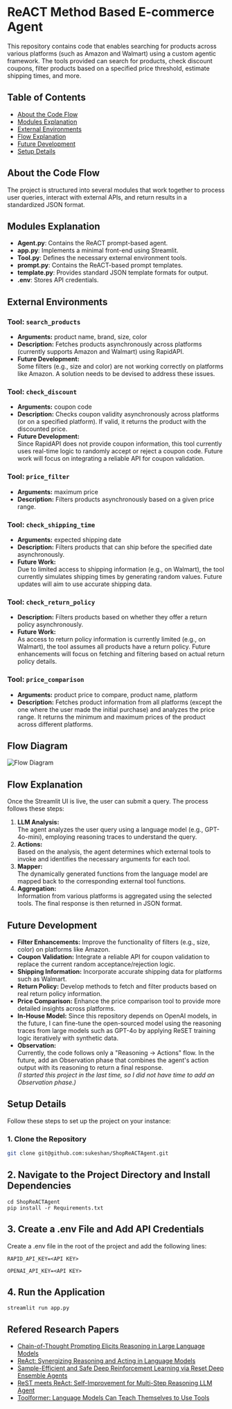 # ReACT Method Based E-commerce Agent

This repository contains code that enables searching for products across various platforms (such as Amazon and Walmart) using a custom agentic framework. The tools provided can search for products, check discount coupons, filter products based on a specified price threshold, estimate shipping times, and more.

## Table of Contents

- [About the Code Flow](#about-the-code-flow)
- [Modules Explanation](#modules-explanation)
- [External Environments](#external-environments)
- [Flow Explanation](#flow-explanation)
- [Future Development](#future-development)
- [Setup Details](#setup-details)

## About the Code Flow

The project is structured into several modules that work together to process user queries, interact with external APIs, and return results in a standardized JSON format.

## Modules Explanation

- **Agent.py**: Contains the ReACT prompt-based agent.
- **app.py**: Implements a minimal front-end using Streamlit.
- **Tool.py**: Defines the necessary external environment tools.
- **prompt.py**: Contains the ReACT-based prompt templates.
- **template.py**: Provides standard JSON template formats for output.
- **.env**: Stores API credentials.

## External Environments

### Tool: `search_products`
- **Arguments:** product name, brand, size, color  
- **Description:** Fetches products asynchronously across platforms (currently supports Amazon and Walmart) using RapidAPI.  
- **Future Development:**  
  Some filters (e.g., size and color) are not working correctly on platforms like Amazon. A solution needs to be devised to address these issues.

### Tool: `check_discount`
- **Arguments:** coupon code  
- **Description:** Checks coupon validity asynchronously across platforms (or on a specified platform). If valid, it returns the product with the discounted price.  
- **Future Development:**  
  Since RapidAPI does not provide coupon information, this tool currently uses real-time logic to randomly accept or reject a coupon code. Future work will focus on integrating a reliable API for coupon validation.

### Tool: `price_filter`
- **Arguments:** maximum price  
- **Description:** Filters products asynchronously based on a given price range.

### Tool: `check_shipping_time`
- **Arguments:** expected shipping date  
- **Description:** Filters products that can ship before the specified date asynchronously.  
- **Future Work:**  
  Due to limited access to shipping information (e.g., on Walmart), the tool currently simulates shipping times by generating random values. Future updates will aim to use accurate shipping data.

### Tool: `check_return_policy`
- **Description:** Filters products based on whether they offer a return policy asynchronously.  
- **Future Work:**  
  As access to return policy information is currently limited (e.g., on Walmart), the tool assumes all products have a return policy. Future enhancements will focus on fetching and filtering based on actual return policy details.

### Tool: `price_comparison`
- **Arguments:** product price to compare, product name, platform  
- **Description:** Fetches product information from all platforms (except the one where the user made the initial purchase) and analyzes the price range. It returns the minimum and maximum prices of the product across different platforms.

## Flow Diagram
![Flow Diagram](Flow.png)


## Flow Explanation

Once the Streamlit UI is live, the user can submit a query. The process follows these steps:

1. **LLM Analysis:**  
   The agent analyzes the user query using a language model (e.g., GPT-4o-mini), employing reasoning traces to understand the query.
2. **Actions:**  
   Based on the analysis, the agent determines which external tools to invoke and identifies the necessary arguments for each tool.
3. **Mapper:**  
   The dynamically generated functions from the language model are mapped back to the corresponding external tool functions.
4. **Aggregation:**  
   Information from various platforms is aggregated using the selected tools. The final response is then returned in JSON format.

## Future Development

- **Filter Enhancements:** Improve the functionality of filters (e.g., size, color) on platforms like Amazon.
- **Coupon Validation:** Integrate a reliable API for coupon validation to replace the current random acceptance/rejection logic.
- **Shipping Information:** Incorporate accurate shipping data for platforms such as Walmart.
- **Return Policy:** Develop methods to fetch and filter products based on real return policy information.
- **Price Comparison:** Enhance the price comparison tool to provide more detailed insights across platforms.
- **In-House Model:** Since this repository depends on OpenAI models, in the future, I can fine-tune the open-sourced model using the reasoning traces from large models such as GPT-4o by applying ReSET training logic iteratively with synthetic data.
- **Observation:**  
  Currently, the code follows only a "Reasoning → Actions" flow. In the future, add an Observation phase that combines the agent's action output with its reasoning to return a final response.  
  *(I started this project in the last time, so I did not have time to add an Observation phase.)*

## Setup Details

Follow these steps to set up the project on your instance:

### 1. Clone the Repository

```bash
git clone git@github.com:sukeshan/ShopReACTAgent.git
```

## 2. Navigate to the Project Directory and Install Dependencies  

```
cd ShopReACTAgent
pip install -r Requirements.txt
```

## 3. Create a .env File and Add API Credentials 

 Create a .env file in the root of the project and add the following lines:  

```
RAPID_API_KEY=<API KEY>

OPENAI_API_KEY=<API KEY>
 ```

## 4. Run the Application

```streamlit run app.py```

## Refered Research Papers
- [Chain-of-Thought Prompting Elicits Reasoning in Large Language Models](https://arxiv.org/abs/2201.11903)
- [ReAct: Synergizing Reasoning and Acting in Language Models](https://arxiv.org/abs/2210.03629)
- [Sample-Efficient and Safe Deep Reinforcement Learning via Reset Deep Ensemble Agents](https://arxiv.org/abs/2310.20287)
- [ReST meets ReAct: Self-Improvement for Multi-Step Reasoning LLM Agent](https://arxiv.org/abs/2312.10003)
- [Toolformer: Language Models Can Teach Themselves to Use Tools](https://arxiv.org/abs/2302.04761)

